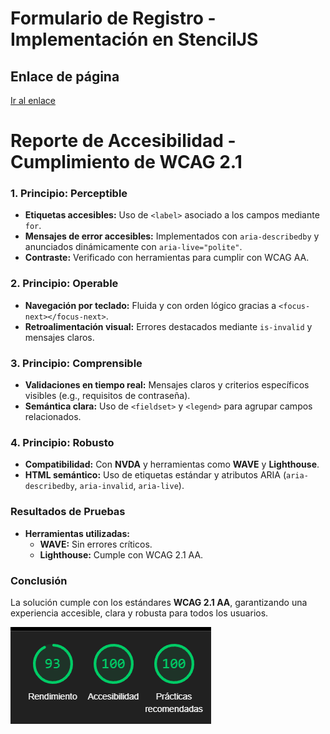 # **Formulario de Registro - Implementación en StencilJS**

## Enlace de página

[Ir al enlace](https://678ece94e316c0461a60002b--delightful-malabi-46389f.netlify.app/)

# **Reporte de Accesibilidad - Cumplimiento de WCAG 2.1**

### **1. Principio: Perceptible**

- **Etiquetas accesibles:** Uso de `<label>` asociado a los campos mediante `for`.
- **Mensajes de error accesibles:** Implementados con `aria-describedby` y anunciados dinámicamente con `aria-live="polite"`.
- **Contraste:** Verificado con herramientas para cumplir con WCAG AA.

### **2. Principio: Operable**

- **Navegación por teclado:** Fluida y con orden lógico gracias a `<focus-next></focus-next>`.
- **Retroalimentación visual:** Errores destacados mediante `is-invalid` y mensajes claros.

### **3. Principio: Comprensible**

- **Validaciones en tiempo real:** Mensajes claros y criterios específicos visibles (e.g., requisitos de contraseña).
- **Semántica clara:** Uso de `<fieldset>` y `<legend>` para agrupar campos relacionados.

### **4. Principio: Robusto**

- **Compatibilidad:** Con **NVDA** y herramientas como **WAVE** y **Lighthouse**.
- **HTML semántico:** Uso de etiquetas estándar y atributos ARIA (`aria-describedby`, `aria-invalid`, `aria-live`).

### **Resultados de Pruebas**

- **Herramientas utilizadas:**
  - **WAVE:** Sin errores críticos.
  - **Lighthouse:** Cumple con WCAG 2.1 AA.

### **Conclusión**

La solución cumple con los estándares **WCAG 2.1 AA**, garantizando una experiencia accesible, clara y robusta para todos los usuarios.

![alt text](image.png)
